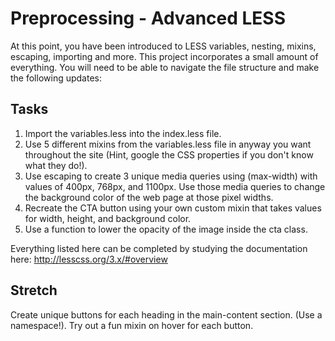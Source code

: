 # Preprocessing - Advanced LESS

At this point, you have been introduced to LESS variables, nesting, mixins, escaping, importing and more.  This project incorporates a small amount of everything. You will need to be able to navigate the file structure and make the following updates:

## Tasks

1. Import the variables.less into the index.less file.
2. Use 5 different mixins from the variables.less file in anyway you want throughout the site (Hint, google the CSS properties if you don't know what they do!).
3. Use escaping to create 3 unique media queries using (max-width) with values of 400px, 768px, and 1100px.  Use those media queries to change the background color of the web page at those pixel widths.
4. Recreate the CTA button using your own custom mixin that takes values for width, height, and background color.
5. Use a function to lower the opacity of the image inside the cta class.

Everything listed here can be completed by studying the documentation here:  http://lesscss.org/3.x/#overview

## Stretch

Create unique buttons for each heading in the main-content section.  (Use a namespace!).  Try out a fun mixin on hover for each button.

